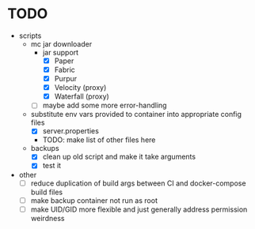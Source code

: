 # TODO

- scripts
    - mc jar downloader
        - jar support
            - [X] Paper
            - [X] Fabric
            - [X] Purpur
            - [X] Velocity (proxy)
            - [X] Waterfall (proxy)
        - [ ] maybe add some more error-handling
    - substitute env vars provided to container into appropriate config files
		- [X] server.properties
        - TODO: make list of other files here
    - backups
        - [x] clean up old script and make it take arguments
        - [x] test it

- other
	- [ ] reduce duplication of build args between CI and docker-compose build files
	- [ ] make backup container not run as root
	- [ ] make UID/GID more flexible and just generally address permission weirdness

